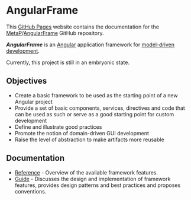 # AngularFrame
This [GitHub Pages](https://pages.github.com/) website contains the documentation for the [MetaP](https://github.com/MetaP)/[AngularFrame](https://github.com/MetaP/AngularFrame) GitHub repository.

***AngularFrame*** is an [Angular](https://angular.io/) application framework for [model-driven development](/doc/guide/model-or-domain-driven.md).

Currently, this project is still in an embryonic state.

## Objectives
- Create a basic framework to be used as the starting point of a new Angular project
- Provide a set of basic components, services, directives and code that can be used as such or serve as a good starting point for custom development
- Define and illustrate good practices
- Promote the notion of domain-driven GUI development
- Raise the level of abstraction to make artifacts more reusable

## Documentation
- [Reference](./reference/reference.md) - Overview of the available framework features.
- [Guide](./guide/guide.md) - Discusses the design and implementation of framework features, provides design patterns and best practices and proposes conventions.
